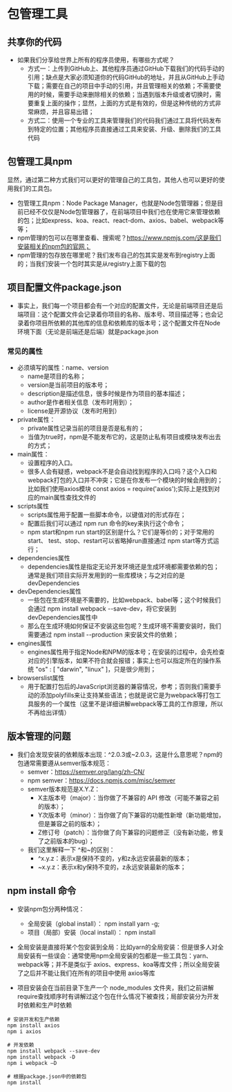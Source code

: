 # 包管理工具

## 共享你的代码

* 如果我们分享给世界上所有的程序员使用，有哪些方式呢？
    * 方式一：上传到GitHub上、其他程序员通过GitHub下载我们的代码手动的引用；缺点是大家必须知道你的代码GitHub的地址，并且从GitHub上手动下载；需要在自己的项目中手动的引用，并且管理相关的依赖；不需要使用的时候，需要手动来删除相关的依赖；当遇到版本升级或者切换时，需要重复上面的操作；显然，上面的方式是有效的，但是这种传统的方式非常麻烦，并且容易出错；
    * 方式二：使用一个专业的工具来管理我们的代码我们通过工具将代码发布到特定的位置；其他程序员直接通过工具来安装、升级、删除我们的工具代码

## 包管理工具npm

显然，通过第二种方式我们可以更好的管理自己的工具包，其他人也可以更好的使用我们的工具包。

* 包管理工具npm：Node Package Manager，也就是Node包管理器；但是目前已经不仅仅是Node包管理器了，在前端项目中我们也在使用它来管理依赖的包；比如express、koa、react、react-dom、axios、babel、webpack等等；
* npm管理的包可以在哪里查看、搜索呢？https://www.npmjs.com/这是我们安装相关的npm包的官网；
* npm管理的包存放在哪里呢？我们发布自己的包其实是发布到registry上面的；当我们安装一个包时其实是从registry上面下载的包

## 项目配置文件package.json

* 事实上，我们每一个项目都会有一个对应的配置文件，无论是前端项目还是后端项目：这个配置文件会记录着你项目的名称、版本号、项目描述等；也会记录着你项目所依赖的其他库的信息和依赖库的版本号；这个配置文件在Node环境下面（无论是前端还是后端）就是package.json

### 常见的属性

* 必须填写的属性：name、version
    * name是项目的名称；
    * version是当前项目的版本号；
    * description是描述信息，很多时候是作为项目的基本描述；
    * author是作者相关信息（发布时用到）；
    * license是开源协议（发布时用到）
* private属性：
    * private属性记录当前的项目是否是私有的；
    * 当值为true时，npm是不能发布它的，这是防止私有项目或模块发布出去的方式；
* main属性：
    * 设置程序的入口。
    * 很多人会有疑惑，webpack不是会自动找到程序的入口吗？这个入口和webpack打包的入口并不冲突；它是在你发布一个模块的时候会用到的；比如我们使用axios模块 const axios = require('axios');实际上是找到对应的main属性查找文件的
* scripts属性
    * scripts属性用于配置一些脚本命令，以键值对的形式存在；
    * 配置后我们可以通过 npm run 命令的key来执行这个命令；
    * npm start和npm run start的区别是什么？它们是等价的；对于常用的 start、 test、stop、restart可以省略掉run直接通过 npm start等方式运行；
* dependencies属性
    * dependencies属性是指定无论开发环境还是生成环境都需要依赖的包；通常是我们项目实际开发用到的一些库模块；与之对应的是devDependencies
* devDependencies属性
    * 一些包在生成环境是不需要的，比如webpack、babel等；这个时候我们会通过 npm install webpack --save-dev，将它安装到devDependencies属性中
    * 那么在生成环境如何保证不安装这些包呢？生成环境不需要安装时，我们需要通过 npm install --production 来安装文件的依赖；
* engines属性
    * engines属性用于指定Node和NPM的版本号；在安装的过程中，会先检查对应的引擎版本，如果不符合就会报错；事实上也可以指定所在的操作系统 "os" : [ "darwin", "linux" ]，只是很少用到；
* browserslist属性
    * 用于配置打包后的JavaScript浏览器的兼容情况，参考；否则我们需要手动的添加polyfills来让支持某些语法；也就是说它是为webpack等打包工具服务的一个属性（这里不是详细讲解webpack等工具的工作原理，所以不再给出详情）

## 版本管理的问题

* 我们会发现安装的依赖版本出现：^2.0.3或~2.0.3，这是什么意思呢？npm的包通常需要遵从semver版本规范：
    * semver：https://semver.org/lang/zh-CN/
    * npm semver：https://docs.npmjs.com/misc/semver
    * semver版本规范是X.Y.Z：
        * X主版本号（major）：当你做了不兼容的 API 修改（可能不兼容之前的版本）；
        * Y次版本号（minor）：当你做了向下兼容的功能性新增（新功能增加，但是兼容之前的版本）；
        * Z修订号（patch）：当你做了向下兼容的问题修正（没有新功能，修复了之前版本的bug）；
    * 我们这里解释一下 ^和~的区别：
        * ^x.y.z：表示x是保持不变的，y和z永远安装最新的版本；
        * ~x.y.z：表示x和y保持不变的，z永远安装最新的版本；

## npm install 命令

* 安装npm包分两种情况：
    * 全局安装（global install）： npm install yarn -g;
    * 项目（局部）安装（local install）： npm install

* 全局安装是直接将某个包安装到全局：比如yarn的全局安装：但是很多人对全局安装有一些误会：通常使用npm全局安装的包都是一些工具包：yarn、webpack等；并不是类似于 axios、express、koa等库文件；所以全局安装了之后并不能让我们在所有的项目中使用 axios等库

* 项目安装会在当前目录下生产一个 node_modules 文件夹，我们之前讲解require查找顺序时有讲解过这个包在什么情况下被查找；局部安装分为开发时依赖和生产时依赖

```
# 安装开发和生产依赖
npm install axios
npm i axios

# 开发依赖
npm install webpack --save-dev
npm install webpack -D
npm i webpack –D

# 根据package.json中的依赖包
npm install
```

## 